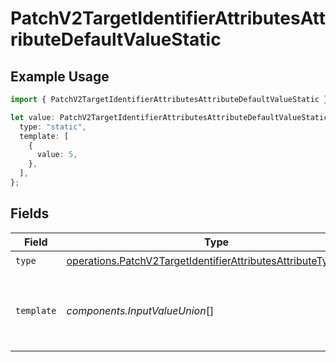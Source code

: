 # PatchV2TargetIdentifierAttributesAttributeDefaultValueStatic

## Example Usage

```typescript
import { PatchV2TargetIdentifierAttributesAttributeDefaultValueStatic } from "attio-js/models/operations/patchv2targetidentifierattributesattribute.js";

let value: PatchV2TargetIdentifierAttributesAttributeDefaultValueStatic = {
  type: "static",
  template: [
    {
      value: 5,
    },
  ],
};
```

## Fields

| Field                                                                                                                                              | Type                                                                                                                                               | Required                                                                                                                                           | Description                                                                                                                                        | Example                                                                                                                                            |
| -------------------------------------------------------------------------------------------------------------------------------------------------- | -------------------------------------------------------------------------------------------------------------------------------------------------- | -------------------------------------------------------------------------------------------------------------------------------------------------- | -------------------------------------------------------------------------------------------------------------------------------------------------- | -------------------------------------------------------------------------------------------------------------------------------------------------- |
| `type`                                                                                                                                             | [operations.PatchV2TargetIdentifierAttributesAttributeTypeStatic](../../models/operations/patchv2targetidentifierattributesattributetypestatic.md) | :heavy_check_mark:                                                                                                                                 | N/A                                                                                                                                                | static                                                                                                                                             |
| `template`                                                                                                                                         | *components.InputValueUnion*[]                                                                                                                     | :heavy_check_mark:                                                                                                                                 | N/A                                                                                                                                                | [<br/>{<br/>"value": 5<br/>}<br/>]                                                                                                                 |